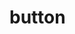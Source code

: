 <!--
 * @Author: xxxxxii 1973329248@qq.com
 * @Date: 2023-02-28 20:47:07
 * @LastEditors: xxxxxii 1973329248@qq.com
 * @LastEditTime: 2023-02-28 23:19:57
 * @FilePath: \z-ui\packages\button\doc\index.md
 * @Description: 这是默认设置,请设置`customMade`, 打开koroFileHeader查看配置 进行设置: https://github.com/OBKoro1/koro1FileHeader/wiki/%E9%85%8D%E7%BD%AE
-->

# button

<script setup>
import demo from './demo.vue'
import preView from "@/components/preview/preview.vue"
</script>
<demo />

<pre-view compName="button" vueFName="demo" />
